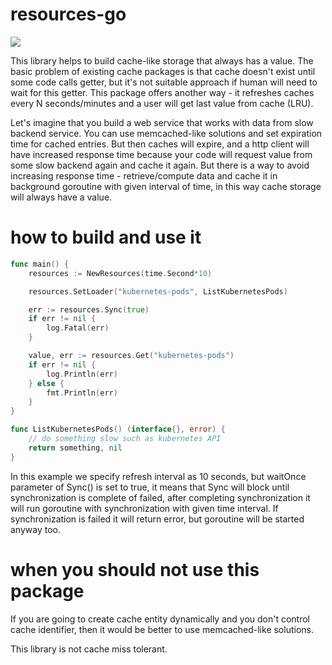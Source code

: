 # resources-go

[![](https://godoc.org/github.com/reconquest/resources-go?status.svg)](http://godoc.org/github.com/reconquest/resources-go)

This library helps to build cache-like storage that always has a value. The
basic problem of existing cache packages is that cache doesn't exist until some
code calls getter, but it's not suitable approach if human will need to wait
for this getter. This package offers another way - it refreshes caches every N
seconds/minutes and a user will get last value from cache (LRU).

Let's imagine that you build a web service that works with data from slow
backend service. You can use memcached-like solutions and set expiration time
for cached entries. But then caches will expire, and a http client will have
increased response time because your code will request value from some slow
backend again and cache it again. But there is a way to avoid increasing
response time - retrieve/compute data and cache it in background goroutine with
given interval of time, in this way cache storage will always have a value.

# how to build and use it

```go
func main() {
    resources := NewResources(time.Second*10)

    resources.SetLoader("kubernetes-pods", ListKubernetesPods)

    err := resources.Sync(true)
    if err != nil {
        log.Fatal(err)
    }

    value, err := resources.Get("kubernetes-pods")
    if err != nil {
        log.Println(err)
    } else {
        fmt.Println(err)
    }
}

func ListKubernetesPods() (interface{}, error) {
    // do something slow such as kubernetes API
    return something, nil
}
```

In this example we specify refresh interval as 10 seconds, but waitOnce
parameter of Sync() is set to true, it means that Sync will block until
synchronization is complete of failed, after completing synchronization it will
run goroutine with synchronization with given time interval. If synchronization
is failed it will return error, but goroutine will be started anyway too.

# when you should not use this package

If you are going to create cache entity dynamically and you don't control cache
identifier, then it would be better to use memcached-like solutions.

This library is not cache miss tolerant.
